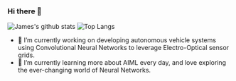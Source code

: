 ### Hi there 👋

![James's github stats](https://github-readme-stats.vercel.app/api?username=jpoirier1&count_private=true&hide=issues)
![Top Langs](https://github-readme-stats.vercel.app/api/top-langs/?username=jpoirier1&layout=compact)

- 🔭 I’m currently working on developing autonomous vehicle systems using Convolutional Neural Networks to leverage Electro-Optical sensor grids.
- 🌱 I’m currently learning more about AIML every day, and love exploring the ever-changing world of Neural Networks.


<!-- **jpoirier1/jpoirier1** is a ✨ _special_ ✨ repository because its `README.md` (this file) appears on your GitHub profile.

Templates:

- 🔭 I’m currently working on ...
- 🌱 I’m currently learning ...
- 👯 I’m looking to collaborate on ...
- 🤔 I’m looking for help with ...
- 💬 Ask me about ...
- 📫 How to reach me: ...
- 😄 Pronouns: ...
- ⚡ Fun fact: ...
-->

